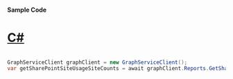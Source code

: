 #### Sample Code
# [C#](#tab/Csharp)

```C#

GraphServiceClient graphClient = new GraphServiceClient();
var getSharePointSiteUsageSiteCounts = await graphClient.Reports.GetSharePointSiteUsageSiteCounts().Request().GetAsync();

```